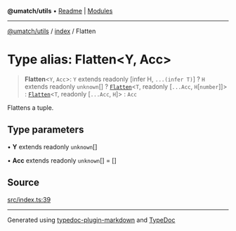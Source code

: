 **@umatch/utils** • [Readme](../../index.md) \| [Modules](../../modules.md)

***

[@umatch/utils](../../modules.md) / [index](../index.md) / Flatten

# Type alias: Flatten\<Y, Acc\>

> **Flatten**\<`Y`, `Acc`\>: `Y` extends readonly [infer H, `...(infer T)`] ? `H` extends readonly `unknown`[] ? [`Flatten`](Flatten.md)\<`T`, readonly [`...Acc`, `H`\[`number`\]]\> : [`Flatten`](Flatten.md)\<`T`, readonly [`...Acc`, `H`]\> : `Acc`

Flattens a tuple.

## Type parameters

• **Y** extends readonly `unknown`[]

• **Acc** extends readonly `unknown`[] = []

## Source

[src/index.ts:39](https://github.com/umatch-oficial/utils/blob/1c5b195/src/index.ts#L39)

***

Generated using [typedoc-plugin-markdown](https://www.npmjs.com/package/typedoc-plugin-markdown) and [TypeDoc](https://typedoc.org/)

